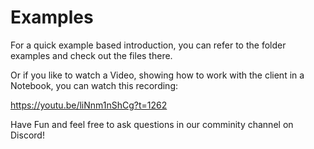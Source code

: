 # Examples

For a quick example based introduction, you can refer to the folder examples and check out the files there.

Or if you like to watch a Video, showing how to work with the client in a Notebook, you can watch this recording: 

https://youtu.be/liNnm1nShCg?t=1262

Have Fun and feel free to ask questions in our comminity channel on Discord!